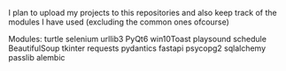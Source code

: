 I plan to upload my projects to this repositories and also keep track of the modules I have used (excluding the common ones ofcourse)

Modules:
turtle
selenium
urllib3
PyQt6
win10Toast
playsound
schedule
BeautifulSoup
tkinter
requests
pydantics
fastapi
psycopg2
sqlalchemy
passlib
alembic

